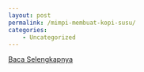 ```yaml
---
layout: post
permalink: /mimpi-membuat-kopi-susu/
categories:
    - Uncategorized
---
```


[Baca Selengkapnya](/08)